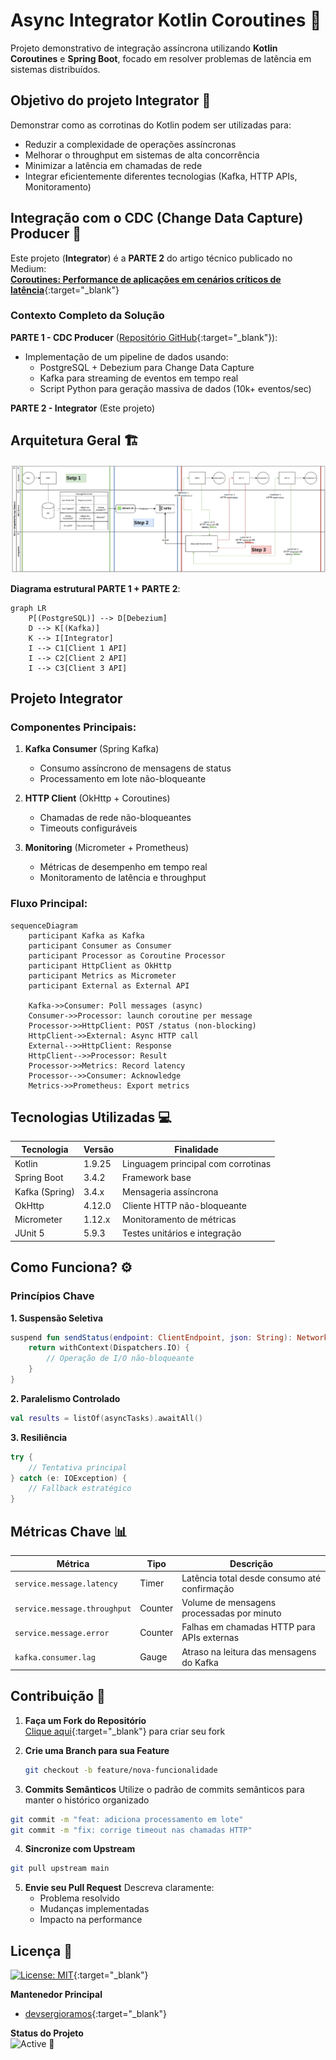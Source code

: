 # Async Integrator Kotlin Coroutines 🚀

Projeto demonstrativo de integração assíncrona utilizando **Kotlin Coroutines** e **Spring Boot**, focado em resolver problemas de latência em sistemas distribuídos.


## Objetivo do projeto Integrator 🎯
Demonstrar como as corrotinas do Kotlin podem ser utilizadas para:
- Reduzir a complexidade de operações assíncronas
- Melhorar o throughput em sistemas de alta concorrência
- Minimizar a latência em chamadas de rede
- Integrar eficientemente diferentes tecnologias (Kafka, HTTP APIs, Monitoramento)

## Integração com o CDC (Change Data Capture) Producer 🔗
Este projeto (**Integrator**) é a **PARTE 2** do artigo técnico publicado no Medium:  
[**Coroutines: Performance de aplicações em cenários críticos de latência**](https://medium.com/@devsergioramos/coroutines-performance-de-aplica%C3%A7%C3%B5es-em-cen%C3%A1rios-cr%C3%ADticos-de-lat%C3%AAncia-uma-abordagem-pr%C3%A1tica-com-1ba5ff21cd9f){:target="_blank"}

### Contexto Completo da Solução
**PARTE 1 - CDC Producer** ([Repositório GitHub](https://github.com/devsergioramos/cdc-event-driven-architecture-producer){:target="_blank"}):
- Implementação de um pipeline de dados usando:
    - PostgreSQL + Debezium para Change Data Capture
    - Kafka para streaming de eventos em tempo real
    - Script Python para geração massiva de dados (10k+ eventos/sec)

**PARTE 2 - Integrator** (Este projeto)

## Arquitetura Geral 🏗️
![img_1.png](./img_1.png)

**Diagrama estrutural PARTE 1 + PARTE 2**:
```mermaid
graph LR
    P[(PostgreSQL)] --> D[Debezium]
    D --> K[(Kafka)]
    K --> I[Integrator]
    I --> C1[Client 1 API]
    I --> C2[Client 2 API]
    I --> C3[Client 3 API]
```

## Projeto Integrator

### Componentes Principais:
1. **Kafka Consumer** (Spring Kafka)
    - Consumo assíncrono de mensagens de status
    - Processamento em lote não-bloqueante

2. **HTTP Client** (OkHttp + Coroutines)
    - Chamadas de rede não-bloqueantes
    - Timeouts configuráveis

3. **Monitoring** (Micrometer + Prometheus)
    - Métricas de desempenho em tempo real
    - Monitoramento de latência e throughput

### Fluxo Principal:
```mermaid
sequenceDiagram
    participant Kafka as Kafka
    participant Consumer as Consumer
    participant Processor as Coroutine Processor
    participant HttpClient as OkHttp
    participant Metrics as Micrometer
    participant External as External API
    
    Kafka->>Consumer: Poll messages (async)
    Consumer->>Processor: launch coroutine per message
    Processor->>HttpClient: POST /status (non-blocking)
    HttpClient->>External: Async HTTP call
    External-->>HttpClient: Response
    HttpClient-->>Processor: Result
    Processor->>Metrics: Record latency
    Processor-->>Consumer: Acknowledge
    Metrics->>Prometheus: Export metrics
```

## Tecnologias Utilizadas 💻

| Tecnologia           | Versão    | Finalidade                              |
|----------------------|-----------|-----------------------------------------|
| Kotlin               | 1.9.25    | Linguagem principal com corrotinas      |
| Spring Boot          | 3.4.2     | Framework base                          |
| Kafka (Spring)       | 3.4.x     | Mensageria assíncrona                   |
| OkHttp               | 4.12.0    | Cliente HTTP não-bloqueante             |
| Micrometer           | 1.12.x    | Monitoramento de métricas               |
| JUnit 5              | 5.9.3     | Testes unitários e integração           |

## Como Funciona? ⚙️

### Princípios Chave

**1. Suspensão Seletiva**
```kotlin
suspend fun sendStatus(endpoint: ClientEndpoint, json: String): NetworkResult<String> {
    return withContext(Dispatchers.IO) {
        // Operação de I/O não-bloqueante
    }
}
```

**2. Paralelismo Controlado**  
```kotlin
val results = listOf(asyncTasks).awaitAll()
```

**3. Resiliência**
```kotlin
try {
    // Tentativa principal
} catch (e: IOException) {
    // Fallback estratégico
}
```

## Métricas Chave 📊

| Métrica                      | Tipo      | Descrição                              |
|------------------------------|-----------|----------------------------------------|
| `service.message.latency`    | Timer     | Latência total desde consumo até confirmação |
| `service.message.throughput` | Counter   | Volume de mensagens processadas por minuto |
| `service.message.error`      | Counter   | Falhas em chamadas HTTP para APIs externas |
| `kafka.consumer.lag`         | Gauge     | Atraso na leitura das mensagens do Kafka |

## Contribuição 🤝

1. **Faça um Fork do Repositório**  
   [Clique aqui](https://github.com/devsergioramos/integrator/fork){:target="_blank"} para criar seu fork

2. **Crie uma Branch para sua Feature**
   ```bash
   git checkout -b feature/nova-funcionalidade
    ```
3. **Commits Semânticos**
Utilize o padrão de commits semânticos para manter o histórico organizado
```bash
git commit -m "feat: adiciona processamento em lote" 
git commit -m "fix: corrige timeout nas chamadas HTTP"
```
4. **Sincronize com Upstream**
```bash
git pull upstream main
```
5. **Envie seu Pull Request**
    Descreva claramente:
   * Problema resolvido
   * Mudanças implementadas
   * Impacto na performance

## Licença 📜
[![License: MIT](https://img.shields.io/badge/License-MIT-yellow.svg)](https://opensource.org/licenses/MIT){:target="_blank"}

**Mantenedor Principal**
- [devsergioramos](https://github.com/devsergioramos){:target="_blank"}

**Status do Projeto**  
![Active](https://img.shields.io/badge/status-active-brightgreen) 🔄  